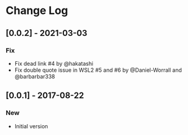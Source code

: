 # Change Log

## [0.0.2] - 2021-03-03
### Fix
- Fix dead link #4 by @hakatashi
- Fix double quote issue in WSL2 #5 and #6 by @Daniel-Worrall and @barbarbar338

## [0.0.1] - 2017-08-22
### New
- Initial version
